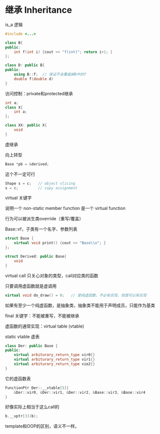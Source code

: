 # 继承 Inheritance

is_a 逻辑
```cpp
#include <...>

class B{
public:
	int f(int i) {cout << "f(int)"; return i+1; }
};

class D: public B{
public:
	using B::f;  // 保证不会覆盖掉B中的f
	double f(double d)  
}

```

访问控制：private和protected继承
```cpp
int a;
class X{
	int a;
};

class XX: public X{
	void 
}
```

虚继承

向上转型
```cpp
Base *pb = &derived;
```

这个不一定可行
```cpp
Shape s = c;   // object slicing
s = c;         // copy assignment
```

virtual 关键字

说明一个 non-static member function 是一个 virtual function

行为可以被派生类override（重写/覆盖）

Base::vf，子类有一个名字、参数列表
```cpp
struct Base {
	virtual void print() {cout << "Base\\n"; }
};

struct Derived: public Base{
	void 
}
```

virtual call 只关心对象的类型，call对应类的函数

只要调用虚函数就是虚调用
```cpp
virtual void do_draw() = 0;   // 是纯虚函数，不必有实现，但是可以有实现
```

如果有至少一个纯虚函数，是抽象类，抽象类不能用于声明成员，只能作为基类

final 关键字：不能被重写，不能被继承

虚函数的通常实现：virtual table (vtable)

static vtable 虚表
```cpp
class Der: public Base {
public:
	virtual arbiturary_return_type vir0{}
	virtual arbiturary_return_type vir1{}
	virtual arbiturary_return_type vie2{}
}
```

它的虚函数表
```cpp
FunctionPtr Der::__vtable[5]{
	&Der::vir0, &Der::vir1, &Der::vir2, &Base::vir3, &Base::vir4
}
```

好像实际上相当于这么call的
```cpp
b.__vptr[3](b);
```

template和OOP的区别，语义不一样。